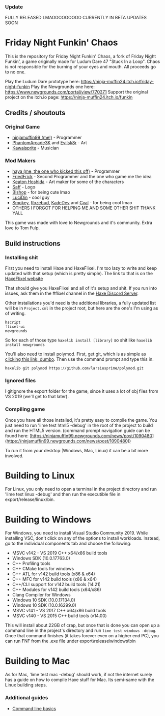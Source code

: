 ### Update

FULLY RELEASED LMAOOOOOOOOO
CURRENTLY IN BETA
UPDATES SOON

# Friday Night Funkin' Chaos

This is the repository for Friday Night Funkin' Chaos, a fork of Friday Night Funkin', a game originally made for Ludum Dare 47 "Stuck In a Loop".
Chaos is not responsible for the burning of your eyes and mouth.
All proceeds go to no one.

Play the Ludum Dare prototype here: https://ninja-muffin24.itch.io/friday-night-funkin
Play the Newgrounds one here: https://www.newgrounds.com/portal/view/770371
Support the original project on the itch.io page: https://ninja-muffin24.itch.io/funkin

## Credits / shoutouts

### Original Game
- [ninjamuffin99 (me!)](https://twitter.com/ninja_muffin99) - Programmer
- [PhantomArcade3K](https://twitter.com/phantomarcade3k) and [Evilsk8r](https://twitter.com/evilsk8r) - Art
- [Kawaisprite](https://twitter.com/kawaisprite) - Musician

### Mod Makers
- [haya (me, the one who kicked this off)](https://example.com) - Programmer
- [FriedFrick](https://example.com) - Second Programmer and the one who game me the idea
- [Keaton Hoshida](https://example.com) - Art maker for some of the characters
- [Saff](https://example.com) - Logo
- [Bishop](https://example.com) - for being cute lmao
- [LuciDin](https://example.com) - cool guy
- [Smokey](https://example.com), [Rozebud](https://example.com), [KadeDev](https://example.com) and [Cval](https://example.com) - for being cool lmao
- OTHERS I FORGOT FOR HELPING ME AND SOME OTHER SHIT THANK YALL

This game was made with love to Newgrounds and it's community. Extra love to Tom Fulp.

## Build instructions

### Installing shit

First you need to install Haxe and HaxeFlixel. I'm too lazy to write and keep updated with that setup (which is pretty simple). 
The link to that is on the [HaxeFlixel website](https://haxeflixel.com/documentation/getting-started/)

That should give you HaxeFlixel and all of it's setup and shit. If you run into issues, ask them in the #flixel channel in the [Haxe Discord Server](https://discord.gg/5ybrNNWx9S).

Other installations you'd need is the additional libraries, a fully updated list will be in `Project.xml` in the project root, but here are the one's I'm using as of writing.

```
hscript
flixel-ui
newgrounds
```

So for each of those type `haxelib install [library]` so shit like `haxelib install newgrounds`

You'll also need to install polymod. 
First, get git, which is as simple as [clicking this link, dumbo](https://gitforwindows.org/).
Then use the command prompt and type this in.

```
haxelib git polymod https://github.com/larsiusprime/polymod.git
```

### Ignored files

I gitignore the export folder for the game, since it uses a lot of obj files from VS 2019 (we'll get to that later).

### Compiling game

Once you have all those installed, it's pretty easy to compile the game. You just need to run 'lime test html5 -debug' in the root of the project to build and run the HTML5 version. (command prompt navigation guide can be found here: [https://ninjamuffin99.newgrounds.com/news/post/1090480](https://ninjamuffin99.newgrounds.com/news/post/1090480))

To run it from your desktop (Windows, Mac, Linux) it can be a bit more involved. 

# Building to Linux

For Linux, you only need to open a terminal in the project directory and run 'lime test linux -debug' and then run the executible file in export/release/linux/bin. 

# Building to Windows

For Windows, you need to install Visual Studio Community 2019. While installing VSC, don't click on any of the options to install workloads. Instead, go to the individual components tab and choose the following:
* MSVC v142 - VS 2019 C++ x64/x86 build tools
* Windows SDK (10.0.17763.0)
* C++ Profiling tools
* C++ CMake tools for windows
* C++ ATL for v142 build tools (x86 & x64)
* C++ MFC for v142 build tools (x86 & x64)
* C++/CLI support for v142 build tools (14.21)
* C++ Modules for v142 build tools (x64/x86)
* Clang Compiler for Windows
* Windows 10 SDK (10.0.17134.0)
* Windows 10 SDK (10.0.16299.0)
* MSVC v141 - VS 2017 C++ x64/x86 build tools
* MSVC v140 - VS 2015 C++ build tools (v14.00)

This will install about 22GB of crap, but once that is done you can open up a command line in the project's directory and run `lime test windows -debug`. Once that command finishes (it takes forever even on a higher end PC), you can run FNF from the .exe file under export\release\windows\bin

# Building to Mac

As for Mac, 'lime test mac -debug' should work, if not the internet surely has a guide on how to compile Haxe stuff for Mac. Its semi-same with the Linux building steps.

### Additional guides

- [Command line basics](https://ninjamuffin99.newgrounds.com/news/post/1090480)
